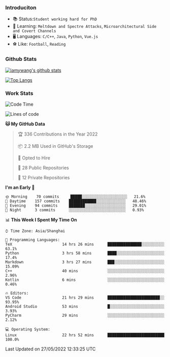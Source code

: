 ### Introduciton

- 📚 Status:`Student working hard for PhD`
- 🔎 Learning: `Meltdown and Spectre Attacks`, `Microarchitectural Side and Covert Channels`
- 🖥️ Languages: `C/C++`, `Java`, `Python`, `Vue.js`
- ⚽ Like: `Football`, `Reading`

### Github Stats

[![iamywang's github stats](https://github-readme-stats.vercel.app/api?username=iamywang&count_private=true&show_icons=true)]()

[![Top Langs](https://github-readme-stats.vercel.app/api/top-langs/?username=iamywang&layout=compact)]()

### Work Stats

<!--START_SECTION:waka-->
![Code Time](http://img.shields.io/badge/Code%20Time-359%20hrs%2059%20mins-blue)

![Lines of code](https://img.shields.io/badge/From%20Hello%20World%20I%27ve%20Written--40%20Thousand%20lines%20of%20code-blue)

**🐱 My GitHub Data** 

> 🏆 336 Contributions in the Year 2022
 > 
> 📦 2.2 MB Used in GitHub's Storage 
 > 
> 💼 Opted to Hire
 > 
> 📜 28 Public Repositories 
 > 
> 🔑 12 Private Repositories  
 > 
**I'm an Early 🐤** 

```text
🌞 Morning    70 commits     █████░░░░░░░░░░░░░░░░░░░░   21.6% 
🌆 Daytime    157 commits    ████████████░░░░░░░░░░░░░   48.46% 
🌃 Evening    94 commits     ███████░░░░░░░░░░░░░░░░░░   29.01% 
🌙 Night      3 commits      ░░░░░░░░░░░░░░░░░░░░░░░░░   0.93%

```


📊 **This Week I Spent My Time On** 

```text
⌚︎ Time Zone: Asia/Shanghai

💬 Programming Languages: 
TeX                      14 hrs 26 mins      ███████████████░░░░░░░░░░   63.1% 
Python                   3 hrs 58 mins       ████░░░░░░░░░░░░░░░░░░░░░   17.4% 
Markdown                 3 hrs 27 mins       ███░░░░░░░░░░░░░░░░░░░░░░   15.09% 
C++                      40 mins             ░░░░░░░░░░░░░░░░░░░░░░░░░   2.96% 
Kotlin                   6 mins              ░░░░░░░░░░░░░░░░░░░░░░░░░   0.46%

🔥 Editors: 
VS Code                  21 hrs 29 mins      ███████████████████████░░   93.95% 
Android Studio           53 mins             █░░░░░░░░░░░░░░░░░░░░░░░░   3.93% 
PyCharm                  29 mins             ░░░░░░░░░░░░░░░░░░░░░░░░░   2.12%

💻 Operating System: 
Linux                    22 hrs 52 mins      █████████████████████████   100.0%

```


 Last Updated on 27/05/2022 12:33:25 UTC
<!--END_SECTION:waka-->

